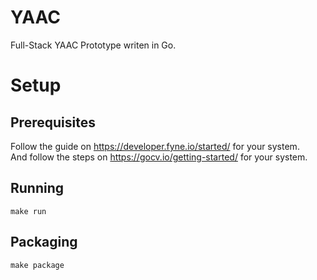 # YAAC
Full-Stack YAAC Prototype writen in Go.

# Setup
## Prerequisites
Follow the guide on https://developer.fyne.io/started/ for your system. \
And follow the steps on https://gocv.io/getting-started/ for your system.
## Running
```shell
make run
```
## Packaging
```shell
make package
```